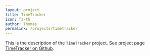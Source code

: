 ```yaml
---
layout: project
title: TimeTracker
icon: fa-th
author: Thomas
permalink: /projects/timetracker
---
```


This is the description of the `TimeTracker` project. See project page <a href="https://github.com/computoms/TimeTracker">TimeTracker on Github</a>.